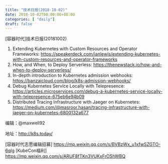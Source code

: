 ```yaml
--- 
title: "技术日报(2018-10-02)" 
date: 2018-10-02T00:00:00+08:00
categories: [ "daily"]
draft: false
---
```

[容器时代]技术日报(20181002)

1. Extending Kubernetes with Custom Resources and Operator Frameworks: https://speakerdeck.com/ianlewis/extending-kubernetes-with-custom-resources-and-operator-frameworks
2. How, and When, to Deploy Serverless: https://thenewstack.io/how-and-when-to-deploy-serverless/
3. In-depth introduction to Kubernetes admission webhooks: https://banzaicloud.com/blog/k8s-admission-webhooks/
4. Debug Kubernetes Service Locally with Telepresence: https://articles.microservices.com/debug-a-kubernetes-service-locally-with-telepresence-675eb6e94b09
5. Distributed Tracing Infrastructure with Jaeger on Kubernetes: https://medium.com/@masroor.hasan/tracing-infrastructure-with-jaeger-on-kubernetes-6800132a677

编辑：@maxwell92

地址：http://k8s.today/

[容器时代志愿编辑招募] https://mp.weixin.qq.com/s/BVBzWx_u1xfwSZGTO-6qlg
[KubeCon福利] https://mp.weixin.qq.com/s/ARUF8fTKn3VUKxFrOShWBQ
